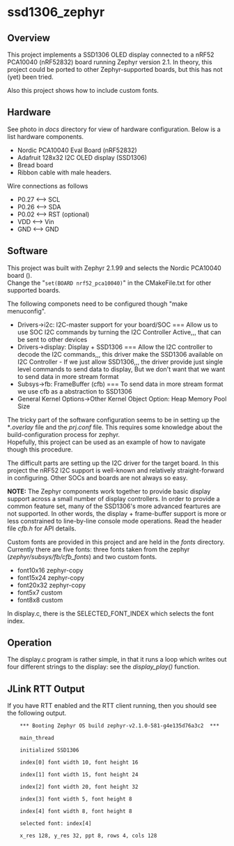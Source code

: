 # ssd1306_zephyr

## Overview
This project implements a SSD1306 OLED display connected to a nRF52 PCA10040 (nRF52832) board running Zephyr version 2.1.
In theory, this project could be ported to other Zephyr-supported boards, but this has not (yet) been tried.

Also this project shows how to include custom fonts.

## Hardware
See photo in *docs* directory for view of hardware configuration.
Below is a list hardware components.

 * Nordic PCA10040 Eval Board (nRF52832)
 * Adafruit 128x32 I2C OLED display (SSD1306)
 * Bread board
 * Ribbon cable with male headers. 

Wire connections as follows

 * P0.27 <--> SCL
 * P0.26 <--> SDA
 * P0.02 <--> RST  (optional)
 * VDD   <--> Vin
 * GND   <--> GND

## Software
This project was built with Zephyr 2.1.99 and selects the Nordic PCA10040 board ().  
Change the "`set(BOARD nrf52_pca10040)`" in the CMakeFile.txt for other supported boards. 

The following componets need to be configured though "make menuconfig".  

 * Drivers->i2c: I2C-master support for your board/SOC === Allow us to use SOC I2C commands by turning the I2C Controller Active,,, that can be sent to other devices
 * Drivers->display: Display + SSD1306 === Allow the I2C controller to decode the I2C commands,,, this driver make the SSD1306 available on I2C Controller
        - If we just allow SSD1306,,, the driver provide just single level commands to send data to display, But we don't want that we want to send data in more stream format
 * Subsys->fb: FrameBuffer (cfb) === To send data in more stream format we use cfb as a abstraction to SSD1306
 * General Kernel Options->Other Kernel Object Option: Heap Memory Pool Size

The tricky part of the software configuration seems to be in setting up the **.overlay* file and the *prj.conf* file.  This requires some knowledge about the build-configuration process for zephyr.  
Hopefully, this project can be used as an example of how to navigate though this procedure.

The difficult parts are setting up the I2C driver for the target board. In this project the nRF52 I2C support is well-known and relatively straight-forward in configuring.  Other SOCs and boards are not always so easy.

**NOTE:** The Zephyr components work together to provide basic display support across a small number of display controllers. In order to provide a common feature set, many of the SSD1306's more advanced feartures are not supported. In other words, the display + frame-buffer support is more or less constrained to line-by-line console mode operations.  Read the header file *cfb.h* for API details.

Custom fonts are provided in this project and are held in the *fonts* directory. Currently there are five fonts: three fonts taken from the zephyr (*zephyr/subsys/fb/cfb_fonts*) and two custom fonts.  

 * font10x16  zephyr-copy
 * font15x24  zephyr-copy
 * font20x32  zephyr-copy
 * font5x7 custom
 * font8x8 custom

In display.c, there is the SELECTED_FONT_INDEX which selects the font index.


## Operation
The display.c program is rather simple, in that it runs a loop which writes out four different strings to the display: see the *display_play()* function.

## JLink RTT Output
If you have RTT enabled and the RTT client running, then you should see the following output.  

```
    *** Booting Zephyr OS build zephyr-v2.1.0-581-g4e135d76a3c2  ***

    main_thread

    initialized SSD1306

    index[0] font width 10, font height 16

    index[1] font width 15, font height 24

    index[2] font width 20, font height 32

    index[3] font width 5, font height 8

    index[4] font width 8, font height 8

    selected font: index[4]

    x_res 128, y_res 32, ppt 8, rows 4, cols 128
```


